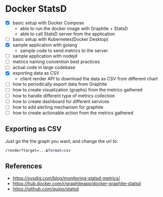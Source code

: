 # Docker StatsD

- [x] basic setup with Docker Compose
  - able to run the docker image with Graphite + StatsD
  - able to call StatsD server from the application
- [ ] basic setup with Kubernetes(Docker Desktop)
- [x] sample application with golang
  - sample code to send metrics to the server
- [ ] sample application with nodejd
- [ ] metrics naming convention best practices
- [ ] actual code in large codebase
- [x] exporting data as CSV
  - client render API to download the data as CSV from different chart
- [ ] how to periodically export data from Graphite
- [ ] how to create visualization (graphs) from the metrics gathered
- [ ] how to handle different type of metrics collection
- [ ] how to create dashboard for different services
- [ ] how to add alerting mechanism for graphite
- [ ] how to create actionable action from the metrics gathered

## Exporting as CSV

Just go the the graph you want, and change the url to:

```bash
/render?target=...&format=csv
```

## References

- https://sysdig.com/blog/monitoring-statsd-metrics/
- https://hub.docker.com/r/graphiteapp/docker-graphite-statsd
- https://github.com/quipo/statsd

